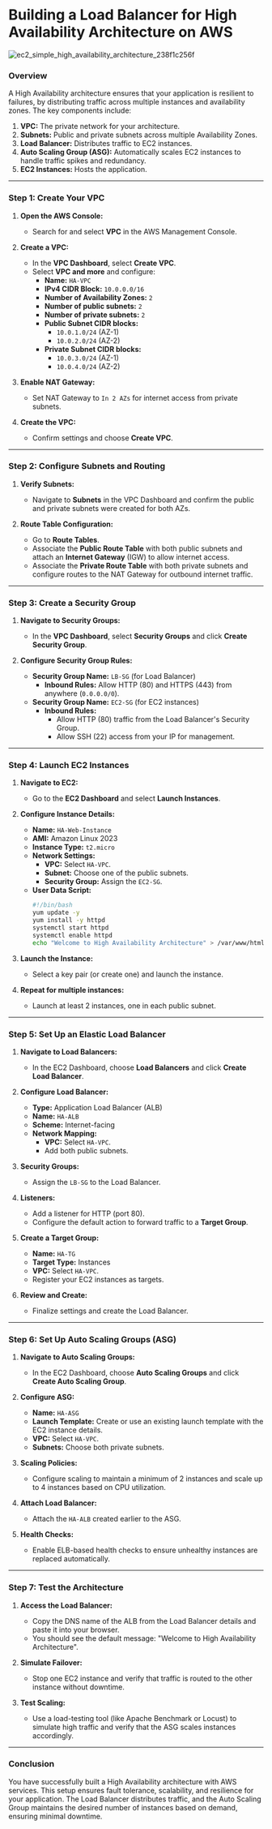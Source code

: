 # Building a Load Balancer for High Availability Architecture on AWS
![ec2_simple_high_availability_architecture_238f1c256f](https://github.com/user-attachments/assets/195c6e42-d4c9-4f96-b485-c46bff7b627d)

 
### **Overview**

A High Availability architecture ensures that your application is resilient to failures, by distributing traffic across multiple instances and availability zones. The key components include:
1. **VPC:** The private network for your architecture.
2. **Subnets:** Public and private subnets across multiple Availability Zones.
3. **Load Balancer:** Distributes traffic to EC2 instances.
4. **Auto Scaling Group (ASG):** Automatically scales EC2 instances to handle traffic spikes and redundancy.
5. **EC2 Instances:** Hosts the application.

---

### **Step 1: Create Your VPC**

1. **Open the AWS Console:**
   - Search for and select **VPC** in the AWS Management Console.

2. **Create a VPC:**
   - In the **VPC Dashboard**, select **Create VPC**.
   - Select **VPC and more** and configure:
     - **Name:** `HA-VPC`
     - **IPv4 CIDR Block:** `10.0.0.0/16`
     - **Number of Availability Zones:** `2`
     - **Number of public subnets:** `2`
     - **Number of private subnets:** `2`
     - **Public Subnet CIDR blocks:** 
       - `10.0.1.0/24` (AZ-1)
       - `10.0.2.0/24` (AZ-2)
     - **Private Subnet CIDR blocks:** 
       - `10.0.3.0/24` (AZ-1)
       - `10.0.4.0/24` (AZ-2)

3. **Enable NAT Gateway:**
   - Set NAT Gateway to `In 2 AZs` for internet access from private subnets.

4. **Create the VPC:**
   - Confirm settings and choose **Create VPC**.

---

### **Step 2: Configure Subnets and Routing**

1. **Verify Subnets:**
   - Navigate to **Subnets** in the VPC Dashboard and confirm the public and private subnets were created for both AZs.

2. **Route Table Configuration:**
   - Go to **Route Tables**.
   - Associate the **Public Route Table** with both public subnets and attach an **Internet Gateway** (IGW) to allow internet access.
   - Associate the **Private Route Table** with both private subnets and configure routes to the NAT Gateway for outbound internet traffic.

---

### **Step 3: Create a Security Group**

1. **Navigate to Security Groups:**
   - In the **VPC Dashboard**, select **Security Groups** and click **Create Security Group**.

2. **Configure Security Group Rules:**
   - **Security Group Name:** `LB-SG` (for Load Balancer)
     - **Inbound Rules:** Allow HTTP (80) and HTTPS (443) from anywhere (`0.0.0.0/0`).
   - **Security Group Name:** `EC2-SG` (for EC2 instances)
     - **Inbound Rules:** 
       - Allow HTTP (80) traffic from the Load Balancer's Security Group.
       - Allow SSH (22) access from your IP for management.

---

### **Step 4: Launch EC2 Instances**

1. **Navigate to EC2:**
   - Go to the **EC2 Dashboard** and select **Launch Instances**.

2. **Configure Instance Details:**
   - **Name:** `HA-Web-Instance`
   - **AMI:** Amazon Linux 2023
   - **Instance Type:** `t2.micro`
   - **Network Settings:**
     - **VPC:** Select `HA-VPC`.
     - **Subnet:** Choose one of the public subnets.
     - **Security Group:** Assign the `EC2-SG`.
   - **User Data Script:**
     ```bash
     #!/bin/bash
     yum update -y
     yum install -y httpd
     systemctl start httpd
     systemctl enable httpd
     echo "Welcome to High Availability Architecture" > /var/www/html/index.html
     ```

3. **Launch the Instance:**
   - Select a key pair (or create one) and launch the instance.

4. **Repeat for multiple instances:**
   - Launch at least 2 instances, one in each public subnet.

---

### **Step 5: Set Up an Elastic Load Balancer**

1. **Navigate to Load Balancers:**
   - In the EC2 Dashboard, choose **Load Balancers** and click **Create Load Balancer**.

2. **Configure Load Balancer:**
   - **Type:** Application Load Balancer (ALB)
   - **Name:** `HA-ALB`
   - **Scheme:** Internet-facing
   - **Network Mapping:**
     - **VPC:** Select `HA-VPC`.
     - Add both public subnets.

3. **Security Groups:**
   - Assign the `LB-SG` to the Load Balancer.

4. **Listeners:**
   - Add a listener for HTTP (port 80).
   - Configure the default action to forward traffic to a **Target Group**.

5. **Create a Target Group:**
   - **Name:** `HA-TG`
   - **Target Type:** Instances
   - **VPC:** Select `HA-VPC`.
   - Register your EC2 instances as targets.

6. **Review and Create:**
   - Finalize settings and create the Load Balancer.

---

### **Step 6: Set Up Auto Scaling Groups (ASG)**

1. **Navigate to Auto Scaling Groups:**
   - In the EC2 Dashboard, choose **Auto Scaling Groups** and click **Create Auto Scaling Group**.

2. **Configure ASG:**
   - **Name:** `HA-ASG`
   - **Launch Template:** Create or use an existing launch template with the EC2 instance details.
   - **VPC:** Select `HA-VPC`.
   - **Subnets:** Choose both private subnets.

3. **Scaling Policies:**
   - Configure scaling to maintain a minimum of 2 instances and scale up to 4 instances based on CPU utilization.

4. **Attach Load Balancer:**
   - Attach the `HA-ALB` created earlier to the ASG.

5. **Health Checks:**
   - Enable ELB-based health checks to ensure unhealthy instances are replaced automatically.

---

### **Step 7: Test the Architecture**

1. **Access the Load Balancer:**
   - Copy the DNS name of the ALB from the Load Balancer details and paste it into your browser.
   - You should see the default message: "Welcome to High Availability Architecture".

2. **Simulate Failover:**
   - Stop one EC2 instance and verify that traffic is routed to the other instance without downtime.

3. **Test Scaling:**
   - Use a load-testing tool (like Apache Benchmark or Locust) to simulate high traffic and verify that the ASG scales instances accordingly.

---

### **Conclusion**

You have successfully built a High Availability architecture with AWS services. This setup ensures fault tolerance, scalability, and resilience for your application. The Load Balancer distributes traffic, and the Auto Scaling Group maintains the desired number of instances based on demand, ensuring minimal downtime.

